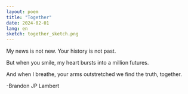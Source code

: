 ```yaml
---
layout: poem
title: "Together"
date: 2024-02-01
lang: en
sketch: together_sketch.png
---
```


My news is not new.
Your history is not past.

But when you smile, my heart bursts
into a million futures.

And when I breathe, your arms outstretched
we find the truth, together.

 -Brandon JP Lambert
